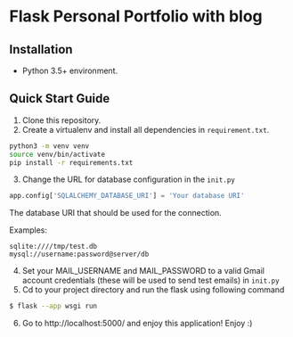 # Flask Personal Portfolio with blog

## Installation
- Python 3.5+ environment.

## Quick Start Guide
1. Clone this repository.
2. Create a virtualenv and install all dependencies in `requirement.txt`. 
```bash
python3 -m venv venv
source venv/bin/activate
pip install -r requirements.txt
```
3. Change the URL for database configuration in the `init.py`
```python
app.config['SQLALCHEMY_DATABASE_URI'] = 'Your database URI'
```
The database URI that should be used for the connection. 

Examples:
```
sqlite:////tmp/test.db
mysql://username:password@server/db
```

4. Set your MAIL_USERNAME and MAIL_PASSWORD to a valid Gmail account credentials (these will be used to send test emails) in `init.py`
5. Cd to your project directory and run the flask using following command 
```bash
$ flask --app wsgi run
```
6. Go to http://localhost:5000/ and enjoy this application! Enjoy :)


